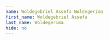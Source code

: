 ```yaml
---
name: Woldegebriel Assefa Woldegerima
first_name: Woldegebriel Assefa
last_name: Woldegerima
hide: no
---
```

